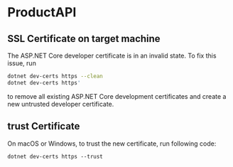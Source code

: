 # ProductAPI 


## SSL Certificate on target machine 

The ASP.NET Core developer certificate is in an invalid state. To fix this issue, run 

```bash
dotnet dev-certs https --clean
dotnet dev-certs https'
```

to remove all existing ASP.NET Core development certificates and create a new untrusted developer certificate. 

## trust Certificate

On macOS or Windows, to trust the new certificate, run following code:

```
dotnet dev-certs https --trust
```


